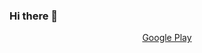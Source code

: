 ### Hi there 👋

  <div align=center>
	
  [Google Play](https://play.google.com/store/apps/developer?id=CleanDino)
	
  </div>
  
